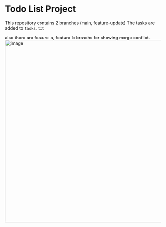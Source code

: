 # Todo List Project

This repository contains 2 branches (main, feature-update)
The tasks are added to `tasks.txt`


also there are feature-a, feature-b branchs for showing merge conflict.
<img width="590" alt="image" src="https://github.com/user-attachments/assets/825a4a92-9b5e-4899-8682-b46c21d653f0" />
